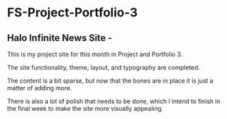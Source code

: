 # FS-Project-Portfolio-3

## Halo Infinite News Site - 

This is my project site for this month in Project and Portfolio 3. 

The site functionality, theme, layout, and typography are completed.

The content is a bit sparse, but now that the bones are in place it is just a matter of adding more.

There is also a lot of polish that needs to be done, which I intend to finish in the final week to make the site more visually appealing.

